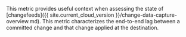 This metric provides useful context when assessing the state of [changefeeds]({{ site.current_cloud_version }}/change-data-capture-overview.md). This metric characterizes the end-to-end lag between a committed change and that change applied at the destination.